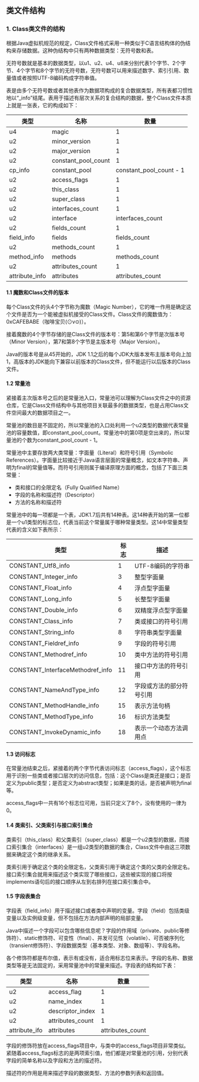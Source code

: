 ## 类文件结构

### 1. Class类文件的结构

根据Java虚拟机规范的规定，Class文件格式采用一种类似于C语言结构体的伪结构来存储数据。这种伪结构中只有两种数据类型：无符号数和表。

无符号数就是基本的数据类型，以u1、u2、u4、u8来分别代表1个字节、2个字节、4个字节和8个字节的无符号数，无符号数可以用来描述数字、索引引用、数量值或者按照UTF-8编码构成字符串值。

表是由多个无符号数或者其他表作为数据项构成的复合数据类型，所有表都习惯性地以“_info”结尾。表用于描述有层次关系的复合结构的数据，整个Class文件本质上就是一张表，它的构成如下：

| 类型           | 名称                | 数量                    |
| -------------- | ------------------- | ----------------------- |
| u4             | magic               | 1                       |
| u2             | minor_version       | 1                       |
| u2             | major_version       | 1                       |
| u2             | constant_pool_count | 1                       |
| cp_info        | constant_pool       | constant_pool_count - 1 |
| u2             | access_flags        | 1                       |
| u2             | this_class          | 1                       |
| u2             | super_class         | 1                       |
| u2             | interfaces_count    | 1                       |
| u2             | interface           | interfaces_count        |
| u2             | fields_count        | 1                       |
| field_info     | fields              | fields_count            |
| u2             | methods_count       | 1                       |
| method_info    | methods             | methods_count           |
| u2             | attributes_count    | 1                       |
| attribute_info | attributes          | attributes_count        |

#### 1.1 魔数和Class文件的版本

每个Class文件的头4个字节称为魔数（Magic Number），它的唯一作用是确定这个文件是否为一个能被虚拟机接受的Class文件。Class文件的魔数值为：0xCAFEBABE（咖啡宝贝(⊙v⊙)）。

接着魔数的4个字节存储的是Class文件的版本号：第5和第6个字节是次版本号（Minor Version），第7和第8个字节是主版本号（Major Version）。

Java的版本号是从45开始的，JDK 1.1之后的每个JDK大版本发布主版本号向上加1，高版本的JDK能向下兼容以前版本的Class文件，但不能运行以后版本的Class文件。

#### 1.2 常量池

紧接着主次版本号之后的是常量池入口，常量池可以理解为Class文件之中的资源仓库，它是Class文件结构中与其他项目关联最多的数据类型，也是占用Class文件空间最大的数据项目之一。

常量池的数目是不固定的，所以常量池的入口处利用一个u2类型的数据代表常量池的容量数值，即constant_pool_count。常量池中的第0项是空出来的，所以常量池的个数为constant_pool_count - 1。

常量池中主要存放两大类常量：字面量（Literal）和符号引用（Symbolic References）。字面量比较接近于Java语言层面的常量概念，如文本字符串、声明为final的常量值等。而符号引用则属于编译原理方面的概念，包括了下面三类常量：

- 类和接口的全限定名（Fully Qualified Name）
- 字段的名称和描述符（Descriptor）
- 方法的名称和描述符

常量池中的每一项都是一个表，JDK1.7后共有14种表。这14种表开始的第一位都是一个u1类型的标志位，代表当前这个常量属于哪种常量类型。这14中常量类型代表的含义如下表所示：

| 类型				| 标志 | 描述			|
|---|---|---|
| CONSTANT_Utf8_info |	1 |	UTF-8编码的字符串 |
| CONSTANT_lnteger_info |	3 |	整型字面量 |
| CONSTANT_Float_info |	4 |	浮点型字面量 |
| CONSTANT_Long_info |	5 |	长整型字面量 |
| CONSTANT_Double_info |	6 |	双精度浮点型字面量 |
| CONSTANT_Class_info | 7 |	类或接口的符号引用 |
| CONSTANT_String_info |	8 |	字符串类型字面量 |
| CONSTANT_Fieldref_info |	9 |	字段的符号引用 |
| CONSTANT_Methodref_info |	10 |	类中方法的符号引用 |
| CONSTANT_InterfaceMethodref_info | 11 |	接口中方法的符号引用 |
| CONSTANT_NameAndType_info |	12 |	字段或方法的部分符号引用 |
| CONSTANT_MethodHandle_info |	15 |	表示方法句柄 |
| CONSTANT_MethodType_info |	16 |	标识方法类型 |
| CONSTANT_InvokeDynamic_info |	18 |	表示一个动态方法调用点 |

#### 1.3 访问标志

在常量池结束之后，紧接着的两个字节代表访问标志（access_flags），这个标志用于识别一些类或者接口层次的访问信息，包括：这个Class是类还是接口；是否定义为public类型；是否定义为abstract类型；如果是类的话，是否被声明为final等。

access_flags中一共有16个标志位可用，当前只定义了8个，没有使用的一律为0。

#### 1.4 类索引、父类索引与接口索引集合

类索引（this_class）和父类索引（super_class）都是一个u2类型的数据，而接口索引集合（interfaces）是一组u2类型的数据的集合，Class文件中由这三项数据来确定这个类的继承关系。

类索引用于确定这个类的全限定名，父类索引用于确定这个类的父类的全限定名。接口索引集合就用来描述这个类实现了哪些接口，这些被实现的接口将按implements语句后的接口顺序从左到右排列在接口索引集合中。

#### 1.5 字段表集合

字段表（field_info）用于描述接口或者类中声明的变量。字段（field）包括类级变量以及实例级变量，但不包括在方法内部声明的局部变量。

Java中描述一个字段可以包含哪些信息呢？字段的作用域（private、public等修饰符）、static修饰符、可变性（final）、并发可见性（volatile）、可否被序列化（transient修饰符）、字段数据类型（基本类型、对象、数组等）、字段名称。

各个修饰符都是布尔值，表示有或没有，适合用标志位来表示。字段的名称、数据类型等是无法固定的，采用常量池中的常量来描述。字段表的结构如下表：

| 类型          | 名称             | 数量             |
| ------------- | ---------------- | ---------------- |
| u2            | access_flag      | 1                |
| u2            | name_index       | 1                |
| u2            | descriptor_index | 1                |
| u2            | attributes_count | 1                |
| attribute_ifo | attributes       | attributes_count |

字段的修饰符放在access_flags项目中，与类中的access_flags项目非常类似。紧随着access_flags标志的是两项索引值，他们都是对常量池的引用，分别代表字段的简单名称以及字段和方法的描述符。

描述符的作用是用来描述字段的数据类型、方法的参数列表和返回值。